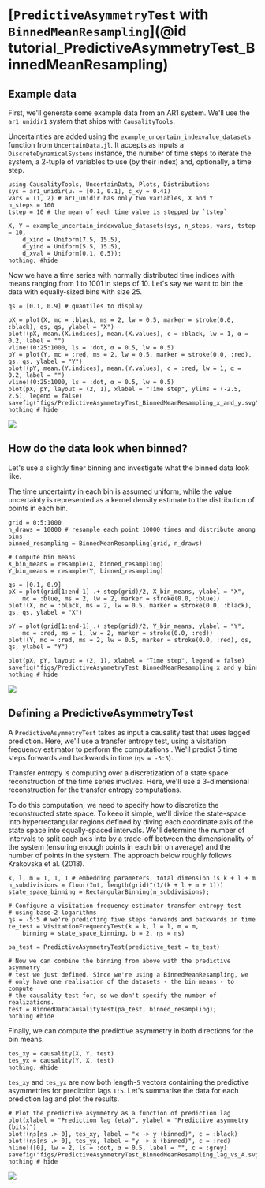 # [`PredictiveAsymmetryTest` with `BinnedMeanResampling`](@id tutorial_PredictiveAsymmetryTest_BinnedMeanResampling)

## Example data

First, we'll generate some example data from an AR1 system. We'll use the
`ar1_unidir1` system that ships with `CausalityTools`. 

Uncertainties are 
added using the `example_uncertain_indexvalue_datasets` function from 
`UncertainData.jl`. It accepts as inputs a `DiscreteDynamicalSystems` instance,
the number of time steps to iterate the system, a 2-tuple of variables 
to use (by their index) and, optionally, a time step. 

```@example PredictiveAsymmetryTest_BinnedMeanResampling
using CausalityTools, UncertainData, Plots, Distributions
sys = ar1_unidir(uᵢ = [0.1, 0.1], c_xy = 0.41)
vars = (1, 2) # ar1_unidir has only two variables, X and Y
n_steps = 100
tstep = 10 # the mean of each time value is stepped by `tstep`

X, Y = example_uncertain_indexvalue_datasets(sys, n_steps, vars, tstep = 10, 
    d_xind = Uniform(7.5, 15.5), 
    d_yind = Uniform(5.5, 15.5), 
    d_xval = Uniform(0.1, 0.5));
nothing; #hide
```

Now we have a time series with normally distributed time indices with means 
ranging from 1 to 1001 in steps of 10. Let's say we want to bin the data 
with equally-sized bins with size 25.

```@example PredictiveAsymmetryTest_BinnedMeanResampling
qs = [0.1, 0.9] # quantiles to display

pX = plot(X, mc = :black, ms = 2, lw = 0.5, marker = stroke(0.0, :black), qs, qs, ylabel = "X")
plot!(pX, mean.(X.indices), mean.(X.values), c = :black, lw = 1, α = 0.2, label = "")
vline!(0:25:1000, ls = :dot, α = 0.5, lw = 0.5)
pY = plot(Y, mc = :red, ms = 2, lw = 0.5, marker = stroke(0.0, :red), qs, qs, ylabel = "Y")
plot!(pY, mean.(Y.indices), mean.(Y.values), c = :red, lw = 1, α = 0.2, label = "")
vline!(0:25:1000, ls = :dot, α = 0.5, lw = 0.5)
plot(pX, pY, layout = (2, 1), xlabel = "Time step", ylims = (-2.5, 2.5), legend = false)
savefig("figs/PredictiveAsymmetryTest_BinnedMeanResampling_x_and_y.svg"); nothing # hide
```

![](figs/PredictiveAsymmetryTest_BinnedMeanResampling_x_and_y.svg)

## How do the data look when binned?

Let's use a slightly finer binning and investigate what the binned data look like.

The time uncertainty in each bin is assumed uniform, while the value uncertainty 
is represented as a kernel density estimate to the distribution of points in each bin.

```@example PredictiveAsymmetryTest_BinnedMeanResampling
grid = 0:5:1000
n_draws = 10000 # resample each point 10000 times and distribute among bins
binned_resampling = BinnedMeanResampling(grid, n_draws)

# Compute bin means
X_bin_means = resample(X, binned_resampling)
Y_bin_means = resample(Y, binned_resampling)

qs = [0.1, 0.9]
pX = plot(grid[1:end-1] .+ step(grid)/2, X_bin_means, ylabel = "X",
    mc = :blue, ms = 2, lw = 2, marker = stroke(0.0, :blue))
plot!(X, mc = :black, ms = 2, lw = 0.5, marker = stroke(0.0, :black), qs, qs, ylabel = "X")

pY = plot(grid[1:end-1] .+ step(grid)/2, Y_bin_means, ylabel = "Y",
    mc = :red, ms = 1, lw = 2, marker = stroke(0.0, :red))
plot!(Y, mc = :red, ms = 2, lw = 0.5, marker = stroke(0.0, :red), qs, qs, ylabel = "Y")

plot(pX, pY, layout = (2, 1), xlabel = "Time step", legend = false)
savefig("figs/PredictiveAsymmetryTest_BinnedMeanResampling_x_and_y_binned.svg"); nothing # hide
```

![](figs/PredictiveAsymmetryTest_BinnedMeanResampling_x_and_y_binned.svg)

## Defining a PredictiveAsymmetryTest

A `PredictiveAsymmetryTest` takes as input a causality test that uses lagged 
prediction. Here, we'll use a transfer entropy test, using a visitation 
frequency estimator to perform the computations . We'll predict 5 time steps 
forwards and backwards in time (`ηs = -5:5`).

Transfer entropy is computing over a discretization of a state space 
reconstruction of the time series involves. Here, we'll use a 
3-dimensional reconstruction for the transfer entropy computations.

To do this computation, we need to specify how to discretize the reconstructed 
state space. To keeo it simple, we'll divide the state-space into hyperrectangular 
regions defined by diving each coordinate axis of the state space into equally-spaced 
intervals. We'll determine the number of intervals to split each axis into by a 
trade-off between the dimensionality of the system (ensuring enough points in each bin
on average) and the number of points in the system. The approach below 
roughly follows Krakovska et al. (2018).

```@example PredictiveAsymmetryTest_BinnedMeanResampling
k, l, m = 1, 1, 1 # embedding parameters, total dimension is k + l + m
n_subdivisions = floor(Int, length(grid)^(1/(k + l + m + 1)))
state_space_binning = RectangularBinning(n_subdivisions);

# Configure a visitation frequency estimator transfer entropy test
# using base-2 logarithms
ηs = -5:5 # we're predicting five steps forwards and backwards in time
te_test = VisitationFrequencyTest(k = k, l = l, m = m,
    binning = state_space_binning, b = 2, ηs = ηs)

pa_test = PredictiveAsymmetryTest(predictive_test = te_test)

# Now we can combine the binning from above with the predictive asymmetry 
# test we just defined. Since we're using a BinnedMeanResampling, we
# only have one realisation of the datasets - the bin means - to compute 
# the causality test for, so we don't specify the number of realizations.
test = BinnedDataCausalityTest(pa_test, binned_resampling);
nothing #hide
```

Finally, we can compute the predictive asymmetry in both directions for the bin means.

```@example PredictiveAsymmetryTest_BinnedMeanResampling
tes_xy = causality(X, Y, test)
tes_yx = causality(Y, X, test)
nothing; #hide
```

`tes_xy` and `tes_yx` are now both length-`5` vectors containing the predictive asymmetries for prediction lags `1:5`. Let's summarise the data for each prediction lag and plot the results.

```@example PredictiveAsymmetryTest_BinnedMeanResampling
# Plot the predictive asymmetry as a function of prediction lag
plot(xlabel = "Prediction lag (eta)", ylabel = "Predictive asymmetry (bits)")
plot!(ηs[ηs .> 0], tes_xy, label = "x -> y (binned)", c = :black)
plot!(ηs[ηs .> 0], tes_yx, label = "y -> x (binned)", c = :red)
hline!([0], lw = 2, ls = :dot, α = 0.5, label = "", c = :grey)
savefig("figs/PredictiveAsymmetryTest_BinnedMeanResampling_lag_vs_A.svg"); nothing # hide
```

![](figs/PredictiveAsymmetryTest_BinnedMeanResampling_lag_vs_A.svg)